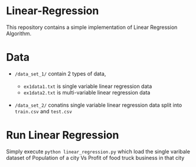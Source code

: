 # Linear-Regression

This repository contains a simple implementation of Linear Regression Algorithm.

# Data

- `/data_set_1/` contain 2 types of data, <br /><br />
  - `ex1data1.txt` is single variable linear regression data <br />
  - `ex1data2.txt` is multi-variable linear regression data <br /> <br />
- `/data_set_2/` conatins single variable linear regression data split into `train.csv` and `test.csv`

# Run Linear Regression
Simply execute `python linear_regression.py` which load the single varibale dataset of Population of a city Vs Profit of food truck business in that city
